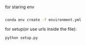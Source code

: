 
for staring env

```bash

conda env create -f environment.yml
```


for setup(or use urls inside the file):  
```python 
python setup.py
```